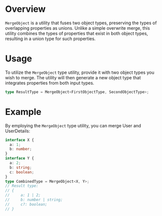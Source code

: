 # Overview
`MergeObject` is a utility that fuses two object types, preserving the types of overlapping properties as unions. Unlike a simple overwrite merge, this utility combines the types of properties that exist in both object types, resulting in a union type for such properties.

# Usage
To utilize the `MergeObject` type utility, provide it with two object types you wish to merge. The utility will then generate a new object type that integrates properties from both input types.
```typescript
type ResultType = MergeObject<FirstObjectType, SecondObjectType>;
```

# Example
By employing the `MergeObject` type utility, you can merge User and UserDetails:
```typescript
interface X {
  a: 1;
  b: number;
}
interface Y {
  a: 2;
  b: string;
  c: boolean;
}
type CombinedType = MergeObject<X, Y>;
// Result type: 
// {
//     a: 1 | 2;
//     b: number | string;
//     c?: boolean;
// }
```
